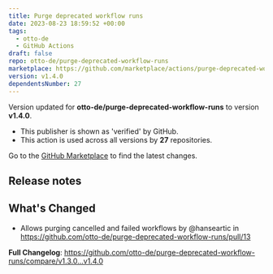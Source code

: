 ```yaml
---
title: Purge deprecated workflow runs
date: 2023-08-23 18:59:52 +00:00
tags:
  - otto-de
  - GitHub Actions
draft: false
repo: otto-de/purge-deprecated-workflow-runs
marketplace: https://github.com/marketplace/actions/purge-deprecated-workflow-runs
version: v1.4.0
dependentsNumber: 27
---
```



Version updated for **otto-de/purge-deprecated-workflow-runs** to version **v1.4.0**.
- This publisher is shown as 'verified' by GitHub.
- This action is used across all versions by **27** repositories.

Go to the [GitHub Marketplace](https://github.com/marketplace/actions/purge-deprecated-workflow-runs) to find the latest changes.

## Release notes

## What's Changed
* Allows purging cancelled and failed workflows by @hanseartic in https://github.com/otto-de/purge-deprecated-workflow-runs/pull/13


**Full Changelog**: https://github.com/otto-de/purge-deprecated-workflow-runs/compare/v1.3.0...v1.4.0

